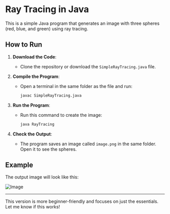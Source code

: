 # Ray Tracing in Java

This is a simple Java program that generates an image with three spheres (red, blue, and green) using ray tracing.

## How to Run
1. **Download the Code**:
   - Clone the repository or download the `SimpleRayTracing.java` file.

2. **Compile the Program**:
   - Open a terminal in the same folder as the file and run:
     ```bash
     javac SimpleRayTracing.java
     ```

3. **Run the Program**:
   - Run this command to create the image:
     ```bash
     java RayTracing
     ```

4. **Check the Output**:
   - The program saves an image called `image.png` in the same folder. Open it to see the spheres.

## Example
The output image will look like this:

![Image]("C:\Users\ywmsw\Downloads\image.png")

---

This version is more beginner-friendly and focuses on just the essentials. Let me know if this works!
